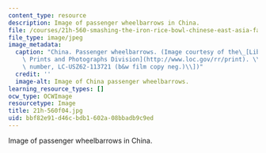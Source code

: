 ```yaml
---
content_type: resource
description: Image of passenger wheelbarrows in China.
file: /courses/21h-560-smashing-the-iron-rice-bowl-chinese-east-asia-fall-2004/bbf82e91d46cbdb1602a08bbadb9c9ed_21h-560f04.jpg
file_type: image/jpeg
image_metadata:
  caption: "China. Passenger wheelbarrows. (Image courtesy of the\_[Library of Congress,\
    \ Prints and Photographs Division](http://www.loc.gov/rr/print). \\[reproduction\
    \ number, LC-USZ62-113721 (b&w film copy neg.)\\])"
  credit: ''
  image-alt: Image of China passenger wheelbarrows.
learning_resource_types: []
ocw_type: OCWImage
resourcetype: Image
title: 21h-560f04.jpg
uid: bbf82e91-d46c-bdb1-602a-08bbadb9c9ed
---
```

Image of passenger wheelbarrows in China.

